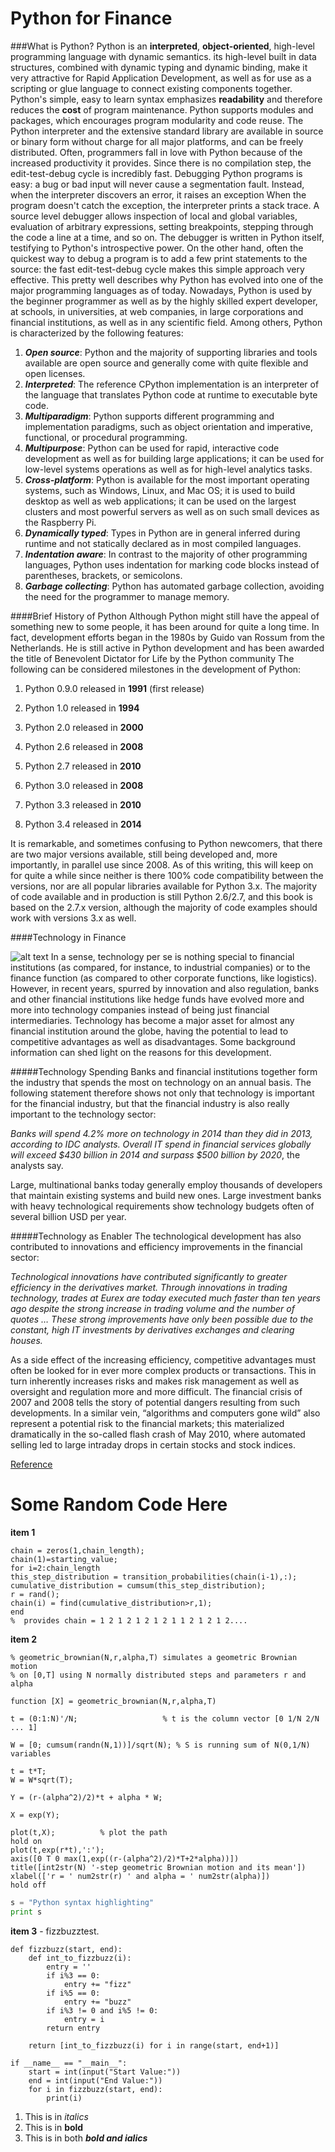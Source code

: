 Python for Finance
===============================

###What is Python?
Python is an **interpreted**, **object-oriented**, high-level programming language with dynamic semantics. its high-level built in data structures, combined with dynamic typing and dynamic binding, make it very attractive for Rapid Application Development, as well as for use as a scripting or glue language to connect existing components together.
Python's simple, easy to learn syntax emphasizes **readability** and therefore reduces the **cost** of program maintenance.
Python supports modules and packages, which encourages program modularity and code reuse.
The Python interpreter and the extensive standard library are available in source or binary form without charge for all major platforms, and can be freely distributed.
Often, programmers fall in love with Python because of the increased productivity it provides. 
Since there is no compilation step, the edit-test-debug cycle is incredibly fast. Debugging Python programs is easy: a bug or bad input will never cause a segmentation fault. 
Instead, when the interpreter discovers an error, it raises an exception
When the program doesn't catch the exception, the interpreter prints a stack trace.
A source level debugger allows inspection of local and global variables, evaluation of arbitrary expressions, setting breakpoints, stepping through the code a line at a time, and so on.
The debugger is written in Python itself, testifying to Python's introspective power.
On the other hand, often the quickest way to debug a program is to add a few print statements to the source: the fast edit-test-debug cycle makes this simple approach very effective.
This pretty well describes why Python has evolved into one of the major programming languages as of today. 
Nowadays, Python is used by the beginner programmer as well as by the highly skilled expert developer, at schools, in universities, at web companies, in large corporations and financial institutions, as well as in any scientific field.
Among others, Python is characterized by the following features:

1. ___Open source___: Python and the majority of supporting libraries and tools available are open source and generally come with quite flexible and open licenses.
2. ___Interpreted___: The reference CPython implementation is an interpreter of the language that translates Python code at runtime to executable byte code.
3. ___Multiparadigm___: Python supports different programming and implementation paradigms, such as object orientation and imperative, functional, or procedural programming.
4. ___Multipurpose___: Python can be used for rapid, interactive code development as well as for building large applications; it can be used for low-level systems operations as well as for high-level analytics tasks.
5. ___Cross-platform___: Python is available for the most important operating systems, such as Windows, Linux, and Mac OS; it is used to build desktop as well as web applications; it can be used on the largest clusters and most powerful servers as well as on such small devices as the Raspberry Pi.
6. ___Dynamically typed___: Types in Python are in general inferred during runtime and not statically declared as in most compiled languages.
7. ___Indentation aware___: In contrast to the majority of other programming languages, Python uses indentation for marking code blocks instead of parentheses, brackets, or semicolons.
8. ___Garbage collecting___: Python has automated garbage collection, avoiding the need for the programmer to manage memory.

####Brief History of Python
Although Python might still have the appeal of something new to some people, it has been around for quite a long time.
In fact, development efforts began in the 1980s by Guido van Rossum from the Netherlands.
He is still active in Python development and has been awarded the title of Benevolent Dictator for Life by the Python community
The following can be considered milestones in the development of Python:

1. Python 0.9.0 released in **1991** (first release)

2. Python 1.0 released in **1994**
 
3. Python 2.0 released in **2000**

4. Python 2.6 released in **2008**

5. Python 2.7 released in **2010**

6. Python 3.0 released in **2008**

7. Python 3.3 released in **2010**

8. Python 3.4 released in **2014**

It is remarkable, and sometimes confusing to Python newcomers, that there are two major versions available, still being developed and, more importantly, in parallel use since 2008.
As of this writing, this will keep on for quite a while since neither is there 100% code compatibility between the versions, nor are all popular libraries available for Python 3.x.
The majority of code available and in production is still Python 2.6/2.7, and this book is based on the 2.7.x version, although the majority of code examples should work with versions 3.x as well.

####Technology in Finance

![alt text](http://www.turingfinance.com/wp-content/uploads/2015/04/Asset-Prices-Simulated-using-the-Heston-Stochastic-Volatility-Geometric-Brownian-Motion-Stochastic-Process-Heston.png)
In a sense, technology per se is nothing special to financial institutions (as compared, for instance, to industrial companies) or to the finance function (as compared to other corporate functions, like logistics).
However, in recent years, spurred by innovation and also regulation, banks and other financial institutions like hedge funds have evolved more and more into technology companies instead of being just financial intermediaries.
Technology has become a major asset for almost any financial institution around the globe, having the potential to lead to competitive advantages as well as disadvantages.
Some background information can shed light on the reasons for this development.

#####Technology Spending
Banks and financial institutions together form the industry that spends the most on technology on an annual basis. 
The following statement therefore shows not only that technology is important for the financial industry, but that the financial industry is also really important to the technology sector:

 *Banks will spend 4.2% more on technology in 2014 than they did in 2013, according to IDC analysts. Overall IT spend in financial services globally will exceed $430 billion in 2014 and surpass $500 billion by 2020*, the analysts say.
 
Large, multinational banks today generally employ thousands of developers that maintain existing systems and build new ones.
Large investment banks with heavy technological requirements show technology budgets often of several billion USD per year.

#####Technology as Enabler
The technological development has also contributed to innovations and efficiency improvements in the financial sector:

  *Technological innovations have contributed significantly to greater efficiency in the derivatives market. Through innovations in trading technology, trades at Eurex are today executed much faster than ten years ago despite the strong increase in trading volume and the number of quotes … These strong improvements have only been possible due to the constant, high IT investments by derivatives exchanges and clearing houses.*
  
As a side effect of the increasing efficiency, competitive advantages must often be looked for in ever more complex products or transactions.
This in turn inherently increases risks and makes risk management as well as oversight and regulation more and more difficult.
The financial crisis of 2007 and 2008 tells the story of potential dangers resulting from such developments.
In a similar vein, “algorithms and computers gone wild” also represent a potential risk to the financial markets; this materialized dramatically in the so-called flash crash of May 2010, where automated selling led to large intraday drops in certain stocks and stock indices.

[Reference](https://www.safaribooksonline.com/library/view/python-for-finance/9781491945360/ch01.html)
# Some Random Code Here
</code></pre>
**item 1** 
```
chain = zeros(1,chain_length);
chain(1)=starting_value;
for i=2:chain_length
this_step_distribution = transition_probabilities(chain(i-1),:);
cumulative_distribution = cumsum(this_step_distribution);
r = rand();
chain(i) = find(cumulative_distribution>r,1);
end
%  provides chain = 1 2 1 2 1 2 1 2 1 1 2 1 2 1 2....
```


**item 2** 
```
% geometric_brownian(N,r,alpha,T) simulates a geometric Brownian motion 
% on [0,T] using N normally distributed steps and parameters r and alpha

function [X] = geometric_brownian(N,r,alpha,T)

t = (0:1:N)'/N;                   % t is the column vector [0 1/N 2/N ... 1]

W = [0; cumsum(randn(N,1))]/sqrt(N); % S is running sum of N(0,1/N) variables

t = t*T;
W = W*sqrt(T);

Y = (r-(alpha^2)/2)*t + alpha * W;

X = exp(Y);

plot(t,X);          % plot the path
hold on
plot(t,exp(r*t),':');
axis([0 T 0 max(1,exp((r-(alpha^2)/2)*T+2*alpha))])
title([int2str(N) '-step geometric Brownian motion and its mean'])
xlabel(['r = ' num2str(r) ' and alpha = ' num2str(alpha)])
hold off
```

 ```python
s = "Python syntax highlighting"
print s
```

**item 3** - fizzbuzztest. 
```
def fizzbuzz(start, end):
    def int_to_fizzbuzz(i):
        entry = ''
        if i%3 == 0:
            entry += "fizz"
        if i%5 == 0:
            entry += "buzz"
        if i%3 != 0 and i%5 != 0:
            entry = i
        return entry

    return [int_to_fizzbuzz(i) for i in range(start, end+1)]

if __name__ == "__main__":
    start = int(input("Start Value:"))
    end = int(input("End Value:"))
    for i in fizzbuzz(start, end):
        print(i)
```


1. This is in *italics*
2. This is in **bold**
3. This is in both ***bold and ialics***




